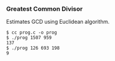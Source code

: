 ### Greatest Common Divisor

Estimates GCD using Euclidean algorithm.

    $ cc prog.c -o prog
    $ ./prog 1507 959
    137
    $ ./prog 126 693 198
    9

